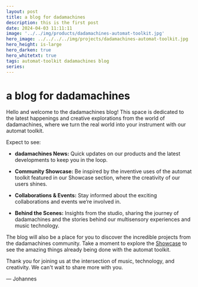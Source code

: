 ```yaml
---
layout: post
title: a blog for dadamachines
description: this is the first post
date: 2024-04-03 11:11:11
image: '../../img/products/dadamachines-automat-toolkit.jpg'
hero_image: ../../../../img/projects/dadamachines-automat-toolkit.jpg
hero_height: is-large
hero_darken: true
hero_whitetxt: true
tags: automat-toolkit dadamachines blog
series:
---
```


# a blog for dadamachines

Hello and welcome to the dadamachines blog! 
This space is dedicated to the latest happenings and creative explorations from the world of dadamachines, where we turn the real world into your instrument with our automat toolkit.

Expect to see:

* **dadamachines News:** Quick updates on our products and the latest developments to keep you in the loop.

* **Community Showcase:** Be inspired by the inventive uses of the automat toolkit featured in our Showcase section, where the creativity of our users shines.

* **Collaborations & Events:** Stay informed about the exciting collaborations and events we’re involved in.

* **Behind the Scenes:** Insights from the studio, sharing the journey of dadamachines and the stories behind our multisensory experiences and music technology.

The blog will also be a place for you to discover the incredible projects from the dadamachines community. Take a moment to explore the [Showcase](/showcase/) to see the amazing things already being done with the automat toolkit.

Thank you for joining us at the intersection of music, technology, and creativity. We can't wait to share more with you.

— Johannes